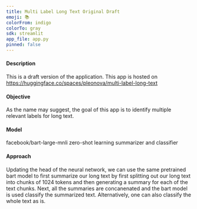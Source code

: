```yaml
---
title: Multi Label Long Text Original Draft
emoji: 📚
colorFrom: indigo
colorTo: gray
sdk: streamlit
app_file: app.py
pinned: false
---
```


#### Description
This is a draft version of the application.
This app is hosted on https://huggingface.co/spaces/pleonova/multi-label-long-text

#### Objective
As the name may suggest, the goal of this app is to identify multiple relevant labels for long text.

#### Model
facebook/bart-large-mnli zero-shot learning summarizer and classifier

#### Approach
Updating the head of the neural network, we can use the same pretrained bart model to first summarize our long text by first splitting out our long text into chunks of 1024 tokens and then generating a summary for each of the text chunks. Next, all the summaries are concanenated and the bart model is used classify the summarized text. Alternatively, one can also classify the whole text as is.

